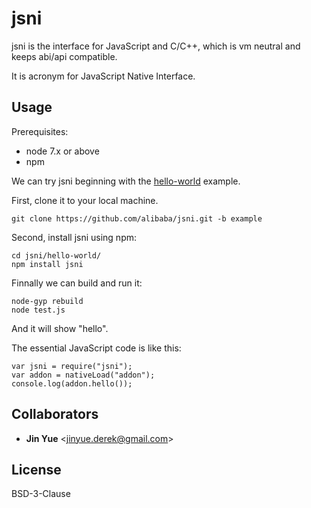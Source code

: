 # jsni
jsni is the interface for JavaScript and C/C++, which is vm neutral and keeps abi/api compatible.

It is acronym for JavaScript Native Interface.

## Usage
Prerequisites:
  * node 7.x or above
  * npm

We can try jsni beginning with the [hello-world](https://github.com/alibaba/jsni/tree/example) example.

First, clone it to your local machine.

    git clone https://github.com/alibaba/jsni.git -b example

Second, install jsni using npm:

    cd jsni/hello-world/
    npm install jsni

Finnally we can build and run it:

    node-gyp rebuild
    node test.js

And it will show "hello".

The essential JavaScript code is like this:

    var jsni = require("jsni");
    var addon = nativeLoad("addon");
    console.log(addon.hello());

## Collaborators
* **Jin Yue** &lt;jinyue.derek@gmail.com&gt;

## License
BSD-3-Clause
